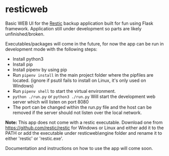 # resticweb

Basic WEB UI for the [Restic](https://github.com/restic/restic) backup application built for fun using Flask framework.
Application still under development so parts are likely unfinished/broken.

Executables/packages will come in the future, for now the app can be run in development mode with the following steps:

* Install python3
* Install pip
* Install pipenv by using pip
* Run ```pipenv install``` in the main project folder where the pipfiles are located. (ignore if psutil fails to install on Linux, it's only used on Windows)
* Run ```pipenv shell``` to start the virtual environment.
* ```python ./run.py``` or ```python3 ./run.py``` Will start the development web server which will listen on port 8080
* The port can be changed within the run.py file and the host can be removed if the server should not listen over the local network.

**Note:** This app does not come with a restic executable. Download one from https://github.com/restic/restic for Windows or Linux and either add it to the PATH or add the executable under resticweb\engine folder and rename it to either 'restic' or 'restic.exe'.

Documentation and instructions on how to use the app will come soon.

